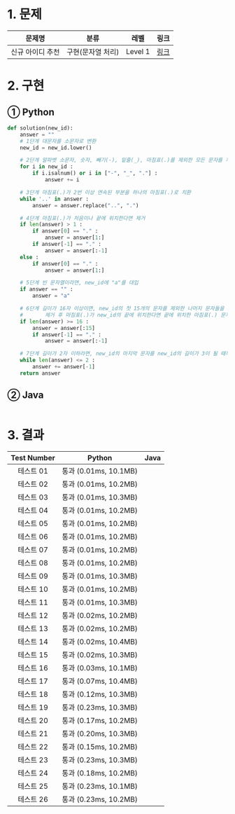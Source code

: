 # 1. 문제
|문제명|분류|레벨|링크|
|:--:|:--:|:--:|:--:|
|신규 아이디 추천|구현(문자열 처리)|Level 1|[링크](https://programmers.co.kr/learn/courses/30/lessons/72410)|
# 2. 구현
## ① Python
```python
def solution(new_id):
    answer = ""
    # 1단계 대문자를 소문자로 변환
    new_id = new_id.lower()

    # 2단계 알파벳 소문자, 숫자, 빼기(-), 밑줄(_), 마침표(.)를 제외한 모든 문자를 제거
    for i in new_id :
        if i.isalnum() or i in ["-", "_", "."] :
            answer += i

    # 3단계 마침표(.)가 2번 이상 연속된 부분을 하나의 마침표(.)로 치환
    while '..' in answer :
        answer = answer.replace("..", ".")

    # 4단계 마침표(.)가 처음이나 끝에 위치한다면 제거
    if len(answer) > 1 :
        if answer[0] == "." :
            answer = answer[1:]
        if answer[-1] == "." :
            answer = answer[:-1]
    else :
        if answer[0] == "." :
            answer = answer[1:]

    # 5단계 빈 문자열이라면, new_id에 "a"를 대입
    if answer == "" :
        answer = "a"

    # 6단계 길이가 16자 이상이면, new_id의 첫 15개의 문자를 제외한 나머지 문자들을 모두 제거
    #       제거 후 마침표(.)가 new_id의 끝에 위치한다면 끝에 위치한 마침표(.) 문자를 제거
    if len(answer) >= 16 :
        answer = answer[:15]
        if answer[-1] == "." :
            answer = answer[:-1]

    # 7단계 길이가 2자 이하라면, new_id의 마지막 문자를 new_id의 길이가 3이 될 때까지 반복
    while len(answer) <= 2 :
        answer += answer[-1]
    return answer
```
## ② Java
```java

```
# 3. 결과
|Test Number|Python|Java|
|:--:|:--:|:--:|
|테스트 01|통과 (0.01ms, 10.1MB)|
|테스트 02|통과 (0.01ms, 10.2MB)|
|테스트 03|통과 (0.01ms, 10.3MB)|
|테스트 04|통과 (0.01ms, 10.2MB)|
|테스트 05|통과 (0.01ms, 10.2MB)|
|테스트 06|통과 (0.01ms, 10.2MB)|
|테스트 07|통과 (0.01ms, 10.2MB)|
|테스트 08|통과 (0.01ms, 10.2MB)|
|테스트 09|통과 (0.01ms, 10.3MB)|
|테스트 10|통과 (0.01ms, 10.2MB)|
|테스트 11|통과 (0.01ms, 10.3MB)|
|테스트 12|통과 (0.02ms, 10.2MB)|
|테스트 13|통과 (0.02ms, 10.2MB)|
|테스트 14|통과 (0.02ms, 10.4MB)|
|테스트 15|통과 (0.02ms, 10.3MB)|
|테스트 16|통과 (0.03ms, 10.1MB)|
|테스트 17|통과 (0.07ms, 10.4MB)|
|테스트 18|통과 (0.12ms, 10.3MB)|
|테스트 19|통과 (0.23ms, 10.3MB)|
|테스트 20|통과 (0.17ms, 10.2MB)|
|테스트 21|통과 (0.20ms, 10.3MB)|
|테스트 22|통과 (0.15ms, 10.2MB)|
|테스트 23|통과 (0.23ms, 10.3MB)|
|테스트 24|통과 (0.18ms, 10.2MB)|
|테스트 25|통과 (0.23ms, 10.1MB)|
|테스트 26|통과 (0.23ms, 10.2MB)|
#
